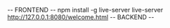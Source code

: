 -- FRONTEND --
npm install -g live-server
live-server
http://127.0.0.1:8080/welcome.html
-- BACKEND --

